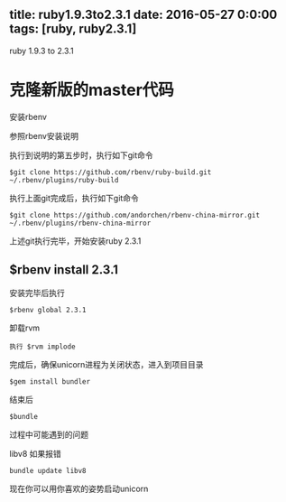 title: ruby1.9.3to2.3.1
date: 2016-05-27 0:0:00
tags: [ruby, ruby2.3.1]
---

ruby 1.9.3 to 2.3.1
<!--more-->

# 克隆新版的master代码

安装rbenv

参照rbenv安装说明

执行到说明的第五步时，执行如下git命令

    $git clone https://github.com/rbenv/ruby-build.git ~/.rbenv/plugins/ruby-build
执行上面git完成后，执行如下git命令

    $git clone https://github.com/andorchen/rbenv-china-mirror.git ~/.rbenv/plugins/rbenv-china-mirror
上述git执行完毕，开始安装ruby 2.3.1

## $rbenv install 2.3.1
安装完毕后执行

    $rbenv global 2.3.1

卸载rvm

    执行 $rvm implode

完成后，确保unicorn进程为关闭状态，进入到项目目录

    $gem install bundler
 结束后
    
    $bundle

过程中可能遇到的问题

libv8 如果报错
    
    bundle update libv8

现在你可以用你喜欢的姿势启动unicorn